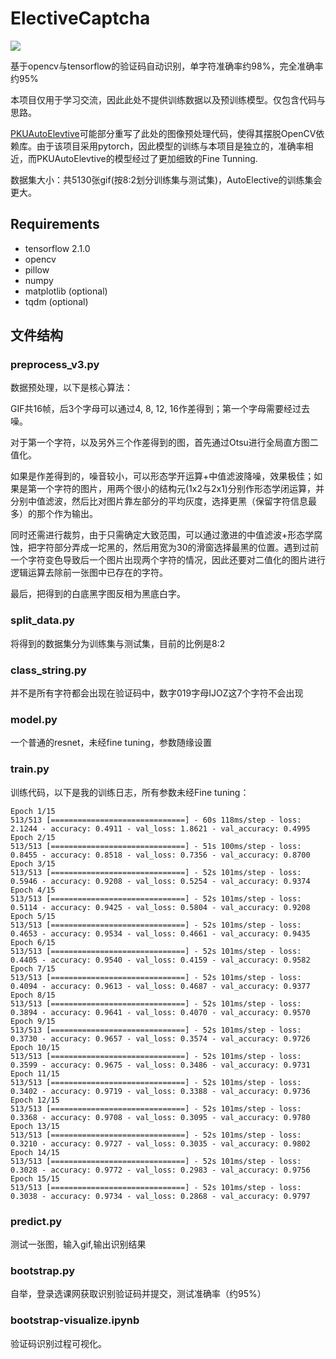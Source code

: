 # ElectiveCaptcha

![](intro.jpg)

基于opencv与tensorflow的验证码自动识别，单字符准确率约98%，完全准确率约95%

本项目仅用于学习交流，因此此处不提供训练数据以及预训练模型。仅包含代码与思路。

[PKUAutoElevtive](https://github.com/zhongxinghong/PKUAutoElective)可能部分重写了此处的图像预处理代码，使得其摆脱OpenCV依赖库。由于该项目采用pytorch，因此模型的训练与本项目是独立的，准确率相近，而PKUAutoElevtive的模型经过了更加细致的Fine Tunning.

数据集大小：共5130张gif(按8:2划分训练集与测试集)，AutoElective的训练集会更大。

## Requirements

* tensorflow 2.1.0
* opencv
* pillow
* numpy
* matplotlib (optional)
* tqdm (optional)

## 文件结构
### preprocess_v3.py

数据预处理，以下是核心算法：

GIF共16帧，后3个字母可以通过4, 8, 12, 16作差得到；第一个字母需要经过去噪。

对于第一个字符，以及另外三个作差得到的图，首先通过Otsu进行全局直方图二值化。

如果是作差得到的，噪音较小，可以形态学开运算+中值滤波降噪，效果极佳；如果是第一个字符的图片，用两个很小的结构元(1x2与2x1)分别作形态学闭运算，并分别中值滤波，然后比对图片靠左部分的平均灰度，选择更黑（保留字符信息最多）的那个作为输出。

同时还需进行裁剪，由于只需确定大致范围，可以通过激进的中值滤波+形态学腐蚀，把字符部分弄成一坨黑的，然后用宽为30的滑窗选择最黑的位置。遇到过前一个字符变色导致后一个图片出现两个字符的情况，因此还要对二值化的图片进行逻辑运算去除前一张图中已存在的字符。

最后，把得到的白底黑字图反相为黑底白字。

### split_data.py
将得到的数据集分为训练集与测试集，目前的比例是8:2

### class_string.py
并不是所有字符都会出现在验证码中，数字019字母IJOZ这7个字符不会出现

### model.py
一个普通的resnet，未经fine tuning，参数随缘设置

### train.py
训练代码，以下是我的训练日志，所有参数未经Fine tuning：

```
Epoch 1/15
513/513 [==============================] - 60s 118ms/step - loss: 2.1244 - accuracy: 0.4911 - val_loss: 1.8621 - val_accuracy: 0.4995
Epoch 2/15
513/513 [==============================] - 51s 100ms/step - loss: 0.8455 - accuracy: 0.8518 - val_loss: 0.7356 - val_accuracy: 0.8700
Epoch 3/15
513/513 [==============================] - 52s 101ms/step - loss: 0.5946 - accuracy: 0.9208 - val_loss: 0.5254 - val_accuracy: 0.9374
Epoch 4/15
513/513 [==============================] - 52s 101ms/step - loss: 0.5114 - accuracy: 0.9425 - val_loss: 0.5804 - val_accuracy: 0.9208
Epoch 5/15
513/513 [==============================] - 52s 101ms/step - loss: 0.4653 - accuracy: 0.9534 - val_loss: 0.4661 - val_accuracy: 0.9435
Epoch 6/15
513/513 [==============================] - 52s 101ms/step - loss: 0.4405 - accuracy: 0.9540 - val_loss: 0.4159 - val_accuracy: 0.9582
Epoch 7/15
513/513 [==============================] - 52s 101ms/step - loss: 0.4094 - accuracy: 0.9613 - val_loss: 0.4687 - val_accuracy: 0.9377
Epoch 8/15
513/513 [==============================] - 52s 101ms/step - loss: 0.3894 - accuracy: 0.9641 - val_loss: 0.4070 - val_accuracy: 0.9570
Epoch 9/15
513/513 [==============================] - 52s 101ms/step - loss: 0.3730 - accuracy: 0.9657 - val_loss: 0.3574 - val_accuracy: 0.9726
Epoch 10/15
513/513 [==============================] - 52s 101ms/step - loss: 0.3599 - accuracy: 0.9675 - val_loss: 0.3486 - val_accuracy: 0.9731
Epoch 11/15
513/513 [==============================] - 52s 101ms/step - loss: 0.3402 - accuracy: 0.9719 - val_loss: 0.3388 - val_accuracy: 0.9736
Epoch 12/15
513/513 [==============================] - 52s 101ms/step - loss: 0.3368 - accuracy: 0.9708 - val_loss: 0.3095 - val_accuracy: 0.9780
Epoch 13/15
513/513 [==============================] - 52s 101ms/step - loss: 0.3210 - accuracy: 0.9727 - val_loss: 0.3035 - val_accuracy: 0.9802
Epoch 14/15
513/513 [==============================] - 52s 101ms/step - loss: 0.3028 - accuracy: 0.9772 - val_loss: 0.2983 - val_accuracy: 0.9756
Epoch 15/15
513/513 [==============================] - 52s 101ms/step - loss: 0.3038 - accuracy: 0.9734 - val_loss: 0.2868 - val_accuracy: 0.9797
```

### predict.py
测试一张图，输入gif,输出识别结果

### bootstrap.py
自举，登录选课网获取识别验证码并提交，测试准确率（约95%）

### bootstrap-visualize.ipynb
验证码识别过程可视化。